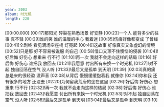 ```yaml
---
year: 2003
album: 时光机
length: 220
---
```

[00:00.000]
[00:17]那阳光 碎裂在熟悉场景 好安静
[00:23]一个人 能背多少的往事 真不轻
[00:29]谁的笑 谁的温暖的手心 我着迷
[00:35]伤痕好像都变成 了曾经
[00:41]全剧终 看见满场空座椅 灯亮起
[00:46]这故事 好像真实又象虚幻的情境
[00:52]只是那 好不容易被说服 的自己
[00:58]借口又顶不住懊恼的侵袭
[01:04]!好后悔 好伤心 想重来 行不行
[01:10]!再一次 我就不会走向这样的结局
[01:16]!好后悔 好伤心 谁把我 放回去
[01:21]!我愿意 付出所有来换一个时光机
[01:27]!对不起 独自回荡在空气 没人听
[01:33]!最后又是孤单 到天明
[01:39]
[02:03]真的痛 总是来的很轻盈 没声音
[02:08]从背后 慢慢缓缓抱着我 就像你
[02:14]你和我 还有很多的地方 还没去
[02:20]为何留我荒唐的坐在这里
[02:26]!好后悔 好伤心 想重来 行不行
[02:32]!再一次 我就不会走向这样的结局
[02:38]!好后悔 好伤心 谁把我 放回去
[02:43]!我愿意 付出所有来换一个时光机
[02:53]!对不起 独自回荡在空气 没人听
[02:58]!最后又是孤单 到天明
[03:04]!最后又是孤单 到天明
[03:10]
